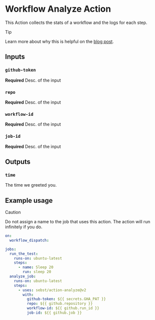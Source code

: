 # Workflow Analyze Action

This Action collects the stats of a workflow and the logs for each step.

> [!TIP]
> Learn more about why this is helpful on the [blog post](https://bas.surf/action-analyze).

## Inputs


### `github-token`

**Required** Desc. of the input

### `repo`

**Required** Desc. of the input

### `workflow-id`

**Required** Desc. of the input

### `job-id`

**Required** Desc. of the input


## Outputs

### `time`

The time we greeted you.

## Example usage

> [!CAUTION]
> Do not assign a name to the job that uses this action. The action will run infinitely if you do.


```yaml
on:
  workflow_dispatch:

jobs:
  run_the_test:
    runs-on: ubuntu-latest
    steps:
      - name: Sleep 20
        run: sleep 20
  analyze_job:
    runs-on: ubuntu-latest
    steps:
      - uses: sebst/action-analyze@v2
        with:
          github-token: ${{ secrets.GHA_PAT }}
          repo: ${{ github.repository }}
          workflow-id: ${{ github.run_id }}
          job-id: ${{ github.job }}
```